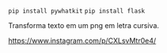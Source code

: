 <code>pip install pywhatkit</code>
<code>pip install flask</code>

Transforma texto em um png em letra cursiva.

https://www.instagram.com/p/CXLsvMtr0e4/